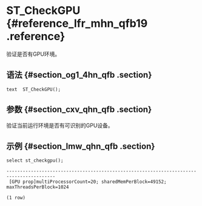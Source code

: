 # ST\_CheckGPU {#reference_lfr_mhn_qfb19 .reference}

验证是否有GPU环境。

## 语法 {#section_og1_4hn_qfb .section}

```
text  ST_CheckGPU();
```

## 参数 {#section_cxv_qhn_qfb .section}

验证当前运行环境是否有可识别的GPU设备。

## 示例 {#section_lmw_qhn_qfb .section}

```
select st_checkgpu();
                                                                          
----------------------------------------------------------------------------------------
 [GPU prop]multiProcessorCount=20; sharedMemPerBlock=49152; maxThreadsPerBlock=1024
 
(1 row)
```

